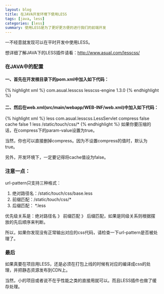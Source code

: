 ```yaml
---
layout: blog
title: 在JAVA开发环境下使用LESS
tags: [java, less]
categories: [less]
summary: 使用LESS是为了更好更方便的进行我们的前端开发
---
```

一不经意就发现可以在平时开发中使用LESS。

想详细了解JAVA下的LESS插件请看：<http://www.asual.com/lesscss/>
### 在JAVA中的配置
#### 一、首先在开发根目录下的pom.xml中加入如下代码：
{% highlight xml %}
<dependency>
    <groupId>com.asual.lesscss</groupId>
    <artifactId>lesscss-engine</artifactId>
    <version>1.3.0</version>
</dependency>
{% endhighlight %}

#### 二、然后在web.xml(src/main/webapp/WEB-INF/web.xml)中加入如下代码：
{% highlight xml %}
<servlet>
    <servlet-name>less</servlet-name>
    <servlet-class>com.asual.lesscss.LessServlet</servlet-class>
    <init-param>
        <param-name>compress</param-name>
        <param-value>false</param-value>
    </init-param>
    <init-param>
        <param-name>cache</param-name>
        <param-value>false</param-value>
    </init-param>
    <load-on-startup>1</load-on-startup>
</servlet>
<servlet-mapping>
    <servlet-name>less</servlet-name>
    <url-pattern>/static/touch/css/*</url-pattern>
</servlet-mapping>
{% endhighlight %}
如果你要压缩的话，在<param-name>compress</param-name>下的param-value设置为true。

当然，你也可以直接删掉compress。因为不设置compress的值时，默认为true。

另外，开发环境下，一定要记得将cache值设为false。

### 注意一点：
url-pattern只支持三种格式：

1. 绝对路径名：/static/touch/css/base.less
2. 前缀匹配：/static/touch/css/*
3. 后缀匹配： *.less

优先级关系是：绝对路径名 》 前缀匹配 》 后缀匹配，如果是同级关系则根据摆放的先后顺序来判断。

所以，如果你发现没有正常输出对应的css代码，请检查一下url-pattern是否被处理了。

### 最后
如果真要在项目用LESS，还是必须在打包上线的时候有对应的编译成css的处理，并把静态资源发布到CDN上。

当然，小的项目或者说不在乎性能之类的直接用就可以。而且LESS插件也做了缓存处理。
